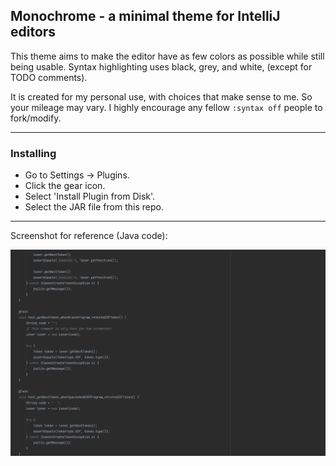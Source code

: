 ## Monochrome - a minimal theme for IntelliJ editors

This theme aims to make the editor have as few colors as possible while
still being usable. Syntax highlighting uses black, grey, and white, (except
for TODO comments).

It is created for my personal use, with choices that make sense to me. So your mileage may vary. I highly encourage any fellow `:syntax off` people to fork/modify.

<hr/>

### Installing

* Go to Settings -> Plugins.
* Click the gear icon.
* Select 'Install Plugin from Disk'.
* Select the JAR file from this repo.

<hr/>

Screenshot for reference (Java code):

![image](monochrome.png)
